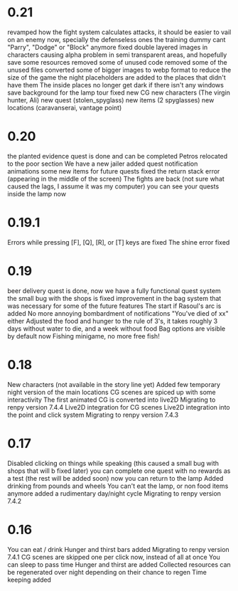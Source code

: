 

# 0.21
revamped how the fight system calculates attacks, it should be easier to vail on an enemy now, specially the defenseless ones
the training dummy cant "Parry", "Dodge" or "Block" anymore
fixed double layered images in characters causing alpha problem in semi transparent areas, and hopefully save some resources
removed some of unused code
removed some of the unused files
converted some of bigger images to webp format to reduce the size of the game
the night placeholders are added to the places that didn't have them
The inside places no longer get dark if there isn't any windows
save background for the lamp tour fixed
new CG
new characters (The virgin hunter, Ali)
new quest (stolen_spyglass)
new items (2 spyglasses)
new locations (caravanserai, vantage point)

# 0.20
the planted evidence quest is done and can be completed
Petros relocated to the poor section
We have a new jailer
added quest notification animations
some new items for future quests
fixed the return stack error (appearing in the middle of the screen)
The fights are back (not sure what caused the lags, I assume it was my computer)
you can see your quests inside the lamp now

# 0.19.1
Errors while pressing [F], [Q], [R], or [T] keys are fixed
The shine error fixed

# 0.19
beer delivery quest is done, now we have a fully functional quest system
the small bug with the shops is fixed
improvement in the bag system that was necessary for some of the future features
The start if Rasoul's arc is added
No more annoying bombardment of notifications "You've died of xx" either
Adjusted the food and hunger to the rule of 3's, it takes roughly 3 days without water to die, and a week without food
Bag options are visible by default now
Fishing minigame, no more free fish!

# 0.18
New characters (not available in the story line yet)
Added few temporary night version of the main locations
CG scenes are spiced up with some interactivity
The first animated CG is converted into live2D
Migrating to renpy version 7.4.4
Live2D integration for CG scenes
Live2D integration into the point and click system
Migrating to renpy version 7.4.3


# 0.17
Disabled clicking on things while speaking (this caused a small bug with shops that will b fixed later)
you can complete one quest with no rewards as a test (the rest will be added soon)
now you can return to the lamp
Added drinking from pounds and wheels
You can't eat the lamp, or non food items anymore
added a rudimentary day/night cycle
Migrating to renpy version 7.4.2

# 0.16
You can eat / drink
Hunger and thirst bars added
Migrating to renpy version 7.4.1
CG scenes are skipped one per click now, instead of all at once
You can sleep to pass time
Hunger and thirst are added
Collected resources can be regenerated over night depending on their chance to regen
Time keeping added